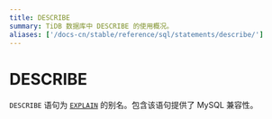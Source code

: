 ```yaml
---
title: DESCRIBE
summary: TiDB 数据库中 DESCRIBE 的使用概况。
aliases: ['/docs-cn/stable/reference/sql/statements/describe/']
---
```


# DESCRIBE

`DESCRIBE` 语句为 [`EXPLAIN`](/sql-statements/sql-statement-explain.md) 的别名。包含该语句提供了 MySQL 兼容性。
